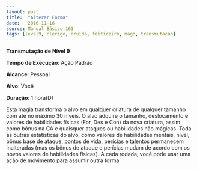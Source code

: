 ```yaml
---
layout: post
title:  "Alterar Forma"
date:   2016-11-16
source: Manual Básico.161
tags: [level9, clerigo, druida, feiticeiro, mago, transmutacao]
---
```


**Transmutação de Nível 9**

**Tempo de Execução**: Ação Padrão

**Alcance**: Pessoal

**Alvo**: Você

**Duração**: 1 hora(D)


Esta magia transforma o alvo em qualquer criatura de qualquer tamanho com até no máximo 30 níveis. O alvo adquire o tamanho, deslocamento e valores de habilidades físicas (For, Des e Con) da nova criatura, assim como bônus na CA e quaisquer ataques ou habilidades não mágicas. Toda as outras estatísticas do alvo, como valores de habilidades mentais, nível, bônus base de ataque, pontos de vida, perícias e talentos permanecem inalteradas (mas os bônus de ataque e perícias mudam de acordo com os  novos valores de habilidades físicas).
A cada rodada, você pode usar uma ação de movimento para assumir outra forma